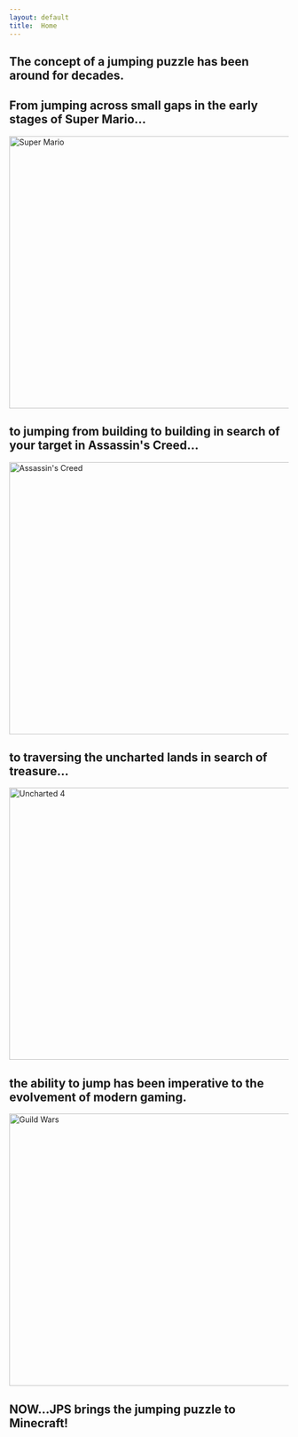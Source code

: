 ```yaml
---
layout: default
title:  Home
---
```

## The concept of a jumping puzzle has been around for decades. 
## From jumping across small gaps in the early stages of Super Mario...

<img src="https://www.technologyuk.net/computer-gaming/gaming-landmarks/images/gaming_landmarks_0094.gif" height="491" width="873" alt="Super Mario">

## to jumping from building to building in search of your target in Assassin's Creed...

<img src="http://www.gamersdecide.com/sites/default/files/authors/u14586/4.jpg" height="491" width="873" alt="Assassin's Creed">

## to traversing the uncharted lands in search of treasure...

<img src="https://cdn3.vox-cdn.com/uploads/chorus_asset/file/6276971/mad-preview-still-06.0.jpg" height="491" width="873" alt="Uncharted 4">

## the ability to jump has been imperative to the evolvement of modern gaming.

<img src="http://static.mnium.org/images/contenu/unes/big/gw2_jumping_puzzle_05.jpg" height="491" width="873" alt="Guild Wars">

## NOW...JPS brings the jumping puzzle to Minecraft!


[quickref]: https://github.com/mundimark/quickrefs/blob/master/HTML.md
